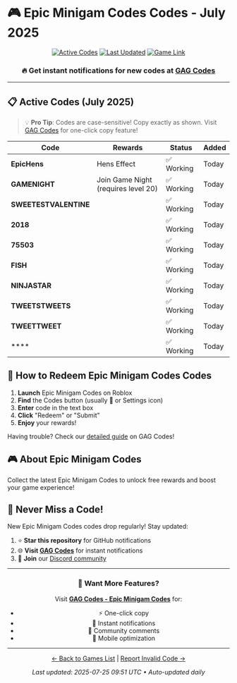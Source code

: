 # 🎮 Epic Minigam Codes Codes - July 2025

<div align="center">

[![Active Codes](https://img.shields.io/badge/Active%20Codes-10-brightgreen)](https://gagcodes.com/roblox/epic-minigames)
[![Last Updated](https://img.shields.io/badge/Last%20Updated-Today-orange)](https://gagcodes.com/roblox/epic-minigames)
[![Game Link](https://img.shields.io/badge/Play-Epic%20Minigam%20Codes-red)](https://www.roblox.com/games/)

### 🔥 **Get instant notifications for new codes at [GAG Codes](https://gagcodes.com/roblox/epic-minigames)**

</div>

---

## 📋 Active Codes (July 2025)

> 💡 **Pro Tip**: Codes are case-sensitive! Copy exactly as shown. Visit [GAG Codes](https://gagcodes.com/roblox/epic-minigames) for one-click copy feature!

| Code | Rewards | Status | Added |
|------|---------|--------|-------|
| **EpicHens** | Hens Effect | ✅ Working | Today |
| **GAMENIGHT** | Join Game Night (requires level 20) | ✅ Working | Today |
| **SWEETESTVALENTINE** |  | ✅ Working | Today |
| **2018** |  | ✅ Working | Today |
| **75503** |  | ✅ Working | Today |
| **FISH** |  | ✅ Working | Today |
| **NINJASTAR** |  | ✅ Working | Today |
| **TWEETSTWEETS** |  | ✅ Working | Today |
| **TWEETTWEET** |  | ✅ Working | Today |
| **** |  | ✅ Working | Today |


## 📖 How to Redeem Epic Minigam Codes Codes

1. **Launch** Epic Minigam Codes on Roblox
2. **Find** the Codes button (usually 🎁 or Settings icon)
3. **Enter** code in the text box
4. **Click** "Redeem" or "Submit"
5. **Enjoy** your rewards!

Having trouble? Check our [detailed guide](https://gagcodes.com/roblox/epic-minigames#how-to-redeem) on GAG Codes!

## 🎮 About Epic Minigam Codes

Collect the latest Epic Minigam Codes to unlock free rewards and boost your game experience!

## 🔔 Never Miss a Code!

New Epic Minigam Codes codes drop regularly! Stay updated:

1. ⭐ **Star this repository** for GitHub notifications
2. 🌐 **Visit [GAG Codes](https://gagcodes.com/roblox/epic-minigames)** for instant notifications
3. 💬 **Join** our [Discord community](https://gagcodes.com/discord)

---

<div align="center">

### 🚀 Want More Features?

Visit [**GAG Codes - Epic Minigam Codes**](https://gagcodes.com/roblox/epic-minigames) for:
- ⚡ One-click copy
- 🔔 Instant notifications  
- 💬 Community comments
- 📱 Mobile optimization

---

[← Back to Games List](README.md) | [Report Invalid Code →](https://github.com/yourusername/roblox-codes-directory/issues)

*Last updated: 2025-07-25 09:51 UTC • Auto-updated daily*

</div>